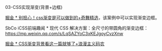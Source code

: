 03-CSS实现渐变(背景+边框)

[掘金 * 别担心！css渐变是可以做到的+奇舞精选](https://juejin.cn/post/7254811936289620027)，该案例中可以实现渐变边框。

SbCo iCSS前端趣闻 * 现代 CSS 解决方案：全尺寸的带圆角的渐变边框：<https://mp.weixin.qq.com/s/LqSAZYoC3xKEJgoyCvzXnw>


[掘金 * CSS渐变背景看这一篇就够了+浪漫主义码农](https://juejin.cn/post/7025401720159076360?searchId=20230726151354DE7220EED7F33504DECC)


